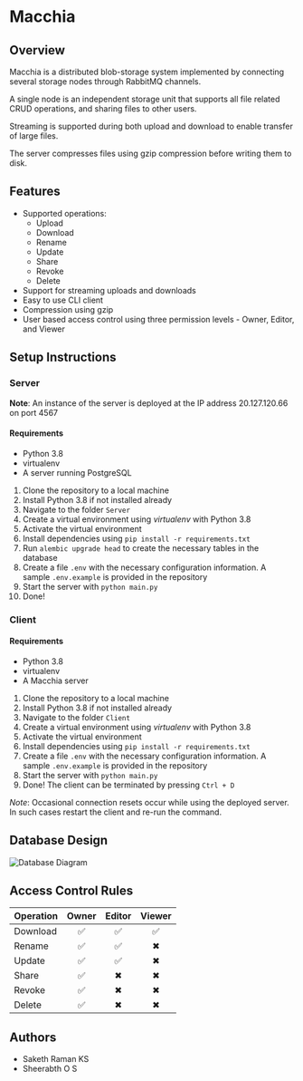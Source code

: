 # Macchia

## Overview

Macchia is a distributed blob-storage system implemented by connecting several storage nodes through RabbitMQ channels. 

A single node is an independent storage unit that supports all file related CRUD operations, and sharing files to other users.

Streaming is supported during both upload and download to enable transfer of large files.

The server compresses files using gzip compression before writing them to disk.

## Features
* Supported operations:
  * Upload
  * Download
  * Rename
  * Update
  * Share
  * Revoke
  * Delete
* Support for streaming uploads and downloads
* Easy to use CLI client
* Compression using gzip
* User based access control using three permission levels - Owner, Editor, and Viewer


## Setup Instructions

### Server

**Note**: An instance of the server is deployed at the IP address 20.127.120.66 on port 4567

#### Requirements
* Python 3.8 
* virtualenv
* A server running PostgreSQL

1. Clone the repository to a local machine
2. Install Python 3.8 if not installed already
3. Navigate to the folder `Server`
4. Create a virtual environment using *virtualenv* with Python 3.8
5. Activate the virtual environment
6. Install dependencies using ``pip install -r requirements.txt``
7. Run ``alembic upgrade head`` to create the necessary tables in the database
8. Create a file ``.env`` with the necessary configuration information. A sample ``.env.example`` is provided in the repository
9. Start the server with ``python main.py``
10. Done!

### Client


#### Requirements
* Python 3.8 
* virtualenv
* A Macchia server 

1. Clone the repository to a local machine
2. Install Python 3.8 if not installed already
3. Navigate to the folder `Client`
4. Create a virtual environment using *virtualenv* with Python 3.8
5. Activate the virtual environment
6. Install dependencies using ``pip install -r requirements.txt``
7. Create a file ``.env`` with the necessary configuration information. A sample ``.env.example`` is provided in the repository
8. Start the server with ``python main.py``
9. Done! The client can be terminated by pressing ``Ctrl + D``

*Note*: Occasional connection resets occur while using the deployed server. In such cases restart the client and re-run the command.

## Database Design

![Database Diagram](/readme-assets/ER_BlobStorage.png)

## Access Control Rules

| Operation     |     Owner      | Editor  |  Viewer  |
|---------------|:--------------:|:-------:|:--------:|
| Download     |       ✅        |    ✅    |    ✅     |
| Rename    |       ✅        |   ✅      |    ✖     |
| Update |       ✅        |     ✅    |      ✖    |
|    Share    |       ✅        |   ✖      |     ✖     |
|    Revoke    |       ✅        |    ✖     |      ✖    |
|      Delete        |       ✅        |   ✖      |    ✖      |


## Authors
* Saketh Raman KS
* Sheerabth O S